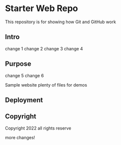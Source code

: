 # Starter Web Repo

This repository is for showing how Git and GitHub work

## Intro
change 1
change 2
change 3
change 4
## Purpose
change 5
change 6

Sample website plenty of files for demos

## Deployment

## Copyright
Copyright 2022 all rights reserve

more changes!